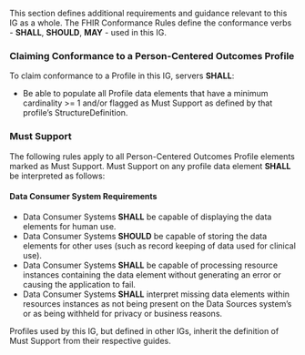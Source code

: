 
This section defines additional requirements and guidance relevant to this IG as a whole. The FHIR Conformance Rules define the conformance verbs - **SHALL**, **SHOULD**, **MAY** - used in this IG.

### Claiming Conformance to a Person-Centered Outcomes Profile
To claim conformance to a Profile in this IG, servers **SHALL**:

- Be able to populate all Profile data elements that have a minimum cardinality >= 1 and/or flagged as Must Support as defined by that profile’s StructureDefinition.
<!-- - Conform to the [Person-Centered Outcomes Capability Statement](CapabilityStatement-pco-cap.html) expectations for that Profile’s type. -->

### Must Support
The following rules apply to all Person-Centered Outcomes Profile elements marked as Must Support. Must Support on any profile data element **SHALL** be interpreted as follows:

<!-- #### Data Source System Requirements

- Data Sources Systems **SHALL** be capable of populating all data elements as part of the query results as specified by the [Person-Centered Outcomes Capability Statement](CapabilityStatement-pco-cap.html). -->

#### Data Consumer System Requirements

- Data Consumer Systems **SHALL** be capable of displaying the data elements for human use.
- Data Consumer Systems **SHOULD** be capable of storing the data elements for other uses (such as record keeping of data used for clinical use).
- Data Consumer Systems **SHALL** be capable of processing resource instances containing the data element without generating an error or causing the application to fail.
- Data Consumer Systems **SHALL** interpret missing data elements within resources instances as not being present on the Data Sources system’s or as being withheld for privacy or business reasons.

Profiles used by this IG, but defined in other IGs, inherit the definition of Must Support from their respective guides.
